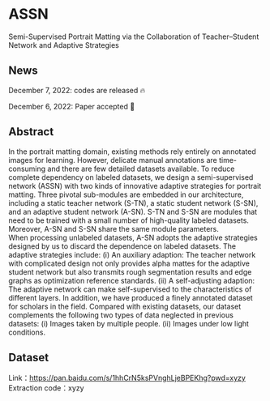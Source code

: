 # ASSN
Semi-Supervised Portrait Matting via the Collaboration of
Teacher–Student Network and Adaptive Strategies

## News

December 7, 2022: codes are released 🔥  

December 6, 2022: Paper accepted  🎉  

## Abstract
In the portrait matting domain, existing methods rely entirely on annotated images for learning. However, delicate manual annotations are time-consuming and there are few detailed datasets available. To reduce complete dependency on labeled datasets, we design a semi-supervised network (ASSN) with two kinds of innovative adaptive strategies for portrait matting. Three pivotal sub-modules are embedded in our architecture, including a static teacher network (S-TN), a static student network (S-SN), and an adaptive student network (A-SN). 
S-TN and S-SN are modules that need to be trained with a small number of high-quality labeled datasets. Moreover, A-SN and S-SN share the same module parameters.  
When processing unlabeled datasets, A-SN adopts the adaptive strategies designed by us to discard the dependence on labeled datasets. The adaptive strategies include: (i) An auxiliary adaption: The teacher network with complicated design not only provides alpha mattes for the adaptive student network but also transmits rough segmentation results and edge graphs as optimization reference standards. (ii) A self-adjusting adaption: The adaptive network can make self-supervised to the characteristics of different layers. In addition, we have produced a finely annotated dataset for scholars in the field.
Compared with existing datasets, our dataset complements the following two types of data neglected in previous datasets: (i) Images taken by multiple people. (ii) Images under low light conditions.

## Dataset

Link：https://pan.baidu.com/s/1hhCrN5ksPVnghLjeBPEKhg?pwd=xyzy 
Extraction code：xyzy 
